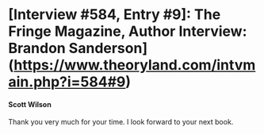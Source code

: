 # [Interview #584, Entry #9]: The Fringe Magazine, Author Interview: Brandon Sanderson](https://www.theoryland.com/intvmain.php?i=584#9)

#### Scott Wilson

Thank you very much for your time. I look forward to your next book.

